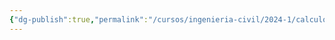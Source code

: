 ```yaml
---
{"dg-publish":true,"permalink":"/cursos/ingenieria-civil/2024-1/calculo-i/3-aplicaciones-de-la-derivada/3-aplicaciones-de-la-derivada/"}
---
```


